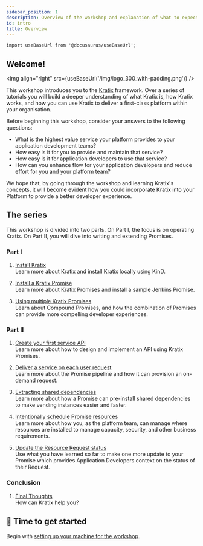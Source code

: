```yaml
---
sidebar_position: 1
description: Overview of the workshop and explanation of what to expect from each section
id: intro
title: Overview
---
```

```mdx-code-block
import useBaseUrl from '@docusaurus/useBaseUrl';
```


## Welcome!

<img align="right" src={useBaseUrl('/img/logo_300_with-padding.png')} />

This workshop introduces you to the [Kratix](https://www.kratix.io) framework.
Over a series of tutorials you will build a deeper understanding of what
Kratix is, how Kratix works, and how you can use Kratix to deliver a first-class
platform within your organisation.

Before beginning this workshop, consider your answers to the following questions:

* What is the highest value service your platform provides to your application development teams?
* How easy is it for you to provide and maintain that service?
* How easy is it for application developers to use that service?
* How can you enhance flow for your application developers and reduce effort for you and your platform team?

We hope that, by going through the workshop and learning Kratix's concepts, it
will become evident how you could incorporate Kratix into your Platform to
provide a better developer experience.

## The series

This workshop is divided into two parts. On Part I, the focus is on operating
Kratix. On Part II, you will dive into writing and extending Promises.

### Part I

1. [Install Kratix](installing-kratix) <br />
Learn more about Kratix and install Kratix locally using KinD.

1. [Install a Kratix Promise](installing-a-promise) <br />
Learn more about Kratix Promises and install a sample Jenkins Promise.

1. [Using multiple Kratix Promises](multiple-promises) <br />
Learn about Compound Promises, and how the combination of Promises can provide
more compelling developer experiences.

### Part II

1. [Create your first service API](creating-an-api) <br />
Learn more about how to design and implement an API using Kratix Promises.

1. [Deliver a service on each user request](service-on-demand) <br />
Learn more about the Promise pipeline and how it can provision an on-demand request.

1. [Extracting shared dependencies](shared-dependencies) <br />
Learn more about how a Promise can pre-install shared dependencies to make vending
instances easier and faster.

1. [Intentionally schedule Promise resources](schedule-promise) <br />
Learn more about how you, as the platform team, can manage where resources are
installed to manage capacity, security, and other business requirements.

1. [Update the Resource Request status](update-status) <br />
Use what you have learned so far to make one more update to your Promise
which provides Application Developers context on the status of their Request.

### Conclusion

1. [Final Thoughts](whats-next) <br />
How can Kratix help you?

## 🥁 Time to get started

Begin with [setting up your machine for the workshop](setup).
